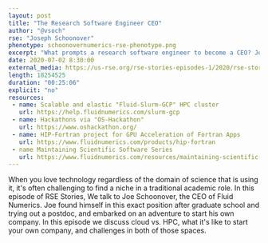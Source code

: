 ```yaml
---
layout: post
title: "The Research Software Engineer CEO"
author: "@vsoch"
rse: "Joseph Schoonover"
phenotype: schoonovernumerics-rse-phenotype.png 
excerpt: "What prompts a research software engineer to become a CEO? Joe will tell you his story."
date: 2020-07-02 8:30:00
external_media: https://us-rse.org/rse-stories-episodes-1/2020/rse-stories-joseph-schoonover-episode-23.mp3
length: 18254525
duration: "00:25:06"
explicit: "no"
resources:
 - name: Scalable and elastic "Fluid-Slurm-GCP" HPC cluster
   url: https://help.fluidnumerics.com/slurm-gcp
 - name: Hackathons via "OS-Hackathon"
   url: https://www.oshackathon.org/
 - name: HIP-Fortran project for GPU Acceleration of Fortran Apps
   url: https://www.fluidnumerics.com/products/hip-fortran
 - name Maintaining Scientific Software Series
   url: https://www.fluidnumerics.com/resources/maintaining-scientific-software
--- 
```


When you love technology regardless of the domain of science that is using it, 
it's often challenging to find a niche in a traditional academic role. In this episode
of RSE Stories, We talk to Joe Schoonover, the CEO of Fluid Numerics. Joe found
himself in this exact position after graduate school and trying out a postdoc,
and embarked on an adventure to start his own company. In this episode
we discuss cloud vs. HPC, what it's like to start your own company, and challenges
in both of those spaces.

